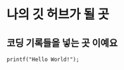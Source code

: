 나의 깃 허브가 될 곳
====================

코딩 기록들을 넣는 곳 이예요
---------------------------

	printf("Hello World!");



<!---
KMJ1324/KMJ1324 is a ✨ special ✨ repository because its `README.md` (this file) appears on your GitHub profile.
You can click the Preview link to take a look at your changes.
--->
